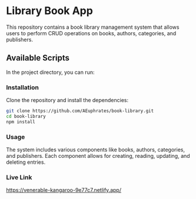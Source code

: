 # Library Book App

This repository contains a book library management system that allows users to perform CRUD operations on books, authors, categories, and publishers.

## Available Scripts

In the project directory, you can run:

### Installation

Clone the repository and install the dependencies:

```bash
git clone https://github.com/AEuphrates/book-library.git
cd book-library
npm install
```

### Usage
The system includes various components like books, authors, categories, and publishers. Each component allows for creating, reading, updating, and deleting entries.

### Live Link
https://venerable-kangaroo-9e77c7.netlify.app/
